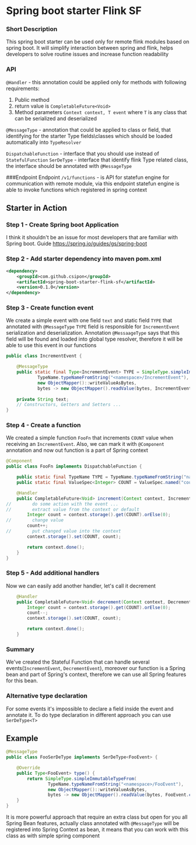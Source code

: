 # Spring boot starter Flink SF

### Short Description

This spring boot starter can be used only for remote flink modules based on spring boot. 
It will simplify interaction between spring and flink, helps developers to solve routine issues 
and increase function readability

### API

`@Handler` - this annotation could be applied only for methods with following requirements:
1. Public method
2. return value is `CompletableFuture<Void>`
3. Method parameters `Context context, T event` where `T` is any class that can be serialized and deserialized

`@MessageType` - annotation that could be applied to class or field, that identifying for the starter Type fields\classes 
which should be loaded automatically into `TypeResolver`

`DispatchableFunction` - interface that you should use instead of `StatefulFunction`
`SerDeType` - interface that identify flink Type related class, the interface should be annotated with `@MessageType`

###Endpoint
Endpoint `/v1/functions` - is API for statefun engine for communication with remote module, via this endpoint 
statefun engine is able to invoke functions which registered in spring context

## Starter in Action

### Step 1 - Create Spring boot Application
I think it shouldn't be an issue for most developers that are familiar with Spring boot.
Guide https://spring.io/guides/gs/spring-boot

### Step 2 - Add starter dependency into maven pom.xml

```xml
<dependency>
    <groupId>com.github.csipon</groupId>
    <artifactId>spring-boot-starter-flink-sf</artifactId>
    <version>0.1.0</version>
</dependency>
```

### Step 3 - Create function event
We create a simple event with one field `text` and static field `TYPE` that annotated with `@MessageType` 
`TYPE` field is responsible for `IncrementEvent` serialization and deserialization. Annotation `@MessaageType` 
says that this field will be found and loaded into global type resolver, therefore it will be 
able to use this event in our functions
```java
public class IncrementEvent {

    @MessageType
    public static final Type<IncrementEvent> TYPE = SimpleType.simpleImmutableTypeFrom(
            TypeName.typeNameFromString("<namespace>/IncrementEvent"),
            new ObjectMapper()::writeValueAsBytes,
            bytes -> new ObjectMapper().readValue(bytes, IncrementEvent.class));
    
    private String text;
    // Constructors, Getters and Setters ...
}
```

### Step 4 - Create a function

We created a simple function `FooFn` that increments `COUNT` value when receiving an `IncrementEvent`.
Also, we can mark it with `@Component` annotation and now out function is a part of Spring context

```java
@Component
public class FooFn implements DispatchableFunction {

    public static final TypeName TYPE = TypeName.typeNameFromString("namespace/foo");
    public static final ValueSpec<Integer> COUNT = ValueSpec.named("count").withIntType();

    @Handler
    public CompletableFuture<Void> increment(Context context, IncrementEvent event) {
//        do some action with the event ...
//        extract value from the context or default
        Integer count = context.storage().get(COUNT).orElse(0);
//        change value
        count++;
//        put changed value into the context
        context.storage().set(COUNT, count);

        return context.done();
    }
}
```

### Step 5 - Add additional handlers

Now we can easily add another handler, let's call it decrement

```java
    @Handler
    public CompletableFuture<Void> decrement(Context context, DecrementEvent event) {
        Integer count = context.storage().get(COUNT).orElse(0);
        count--;
        context.storage().set(COUNT, count);

        return context.done();
    }
```

### Summary 

We've created the Stateful Function that can handle several events(`IncrementEvent`, `DecrementEvent`), moreover 
our function is a Spring bean and part of Spring's context, therefore we can use all Spring features for this bean.

### Alternative type declaration
For some events it's impossible to declare a field inside the event and annotate it. To do type declaration in 
different approach you can use `SerDeType<T>`
## Example
```java
@MessageType
public class FooSerDeType implements SerDeType<FooEvent> {

    @Override
    public Type<FooEvent> type() {
        return SimpleType.simpleImmutableTypeFrom(
                TypeName.typeNameFromString("<namespace>/FooEvent"),
                new ObjectMapper()::writeValueAsBytes,
                bytes -> new ObjectMapper().readValue(bytes, FooEvent.class));
    }
}
```

It is more powerful approach that require an extra class but open for you all Spring Bean features, actually class
annotated with `@MessageType` will be registered into Spring Context as bean, it means that you can work with this class
as with simple spring component